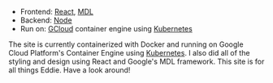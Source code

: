 * Frontend: [React](https://facebook.github.io/react/), [MDL](https://getmdl.io/)
* Backend: [Node](https://nodejs.org/en/)
* Run on: [GCloud](https://cloud.google.com/) container engine using [Kubernetes](https://kubernetes.io/)

The site is currently containerized with Docker and running on Google Cloud Platform's Container Engine using [Kubernetes](https://kubernetes.io/). I also did all of the styling and design using React and Google's MDL framework. This site is for all things Eddie. Have a look around!
